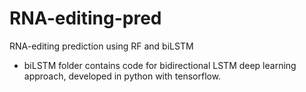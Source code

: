 # RNA-editing-pred
RNA-editing prediction using RF and biLSTM

- biLSTM folder contains code for bidirectional LSTM deep learning approach, developed in python with tensorflow.
